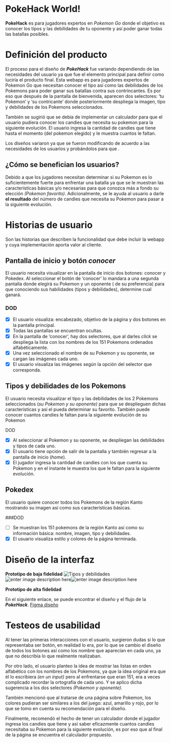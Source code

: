 # PokeHack World!

**PokeHack** es para jugadores expertos en *Pokemon Go* donde el objetivo es conocer los tipos y las debilidades de tu oponente y así poder ganar todas las batallas posibles. 

# Definición del producto

El proceso para el diseño de ***PokeHack*** fue variando dependiendo de las necesidades del usuario ya que fue el elemento principal para definir como luciría el producto final. Esta webapp es para jugadores expertos de Pokemon Go que necesitan conocer el tipo así como las debilidades de los Pokemons para poder ganar sus batallas contra sus contrincantes. Es por eso que después de la pantalla de bienvenida, aparecen dos selectores: ‘tu Pokemon’ y ‘su contricante’ donde posteriormente despliega la imagen, tipo y debilidades de los Pokemons seleccionados.

También se sugirió que se debía de implementar un calculador para que el usuario pudiera conocer los candies que necesita su pokemon para la siguiente evolución. El usuario ingresa la cantidad de candies que tiene hasta el momento (del pokemon elegido) y le muestra cuantos le faltan.

Los diseños variaron ya que se fueron modificando de acuerdo a las necesidades de los usuarios y probándolos para que .

## ¿Cómo se benefician los usuarios?

Debido a que los jugadores necesitan determinar si su Pokemon es lo suficientemente fuerte para enfrentar una batalla ya que se le muestran las características básicas y/o necesarias para que conozca más a fondo su elección *(Pokemon favorito)*. Adicionalmente, se le ayuda al usuario a darle **el resultado** del número de candies que necesita su Pokemon para pasar a la siguiente evolución.

# Historias de usuario

Son las historias que describen la funcionalidad que debe incluir la webapp y cuya implementación aporta valor al cliente.

## Pantalla de inicio y botón *conocer*

El usuario necesita visualizar en la pantalla de inicio dos botones: conocer y Pokedex. Al seleccionar el botón de ‘conocer’ lo mandara a una segunda pantalla donde elegirá su Pokemon y un oponente ( de su preferencia) para que conociendo sus habilidades (tipos y debilidades), determine cual ganará.

### DOD
   
 - [x] El usuario visualiza: encabezado, objetivo de la página y dos botones en la pantalla principal. 
 - [x] Todas las pantallas se encuentran ocultas.
 - [x] En la pantalla de ‘conocer’,  hay dos selectores, que al darles *click* se despliega la lista con los nombres de los 151 Pokemons ordenados alfabéticamente.
 - [x] Una vez seleccionado el nombre de su Pokemon y su oponente, se cargan las imágenes cada uno.
 - [x] El usuario visualiza las imágenes según la opción del selector que
   corresponda.

## Tipos y debilidades de los Pokemons
El usuario necesita visualizar el tipo y las debilidades de los 2 Pokemons seleccionados (*su Pokemon y su oponente)* para que se desplieguen dichas características y así el pueda determinar su favorito. También puede conocer cuantos candies le faltan para la siguiente evolución de su Pokemon


DOD

 - [x] Al seleccionar al Pokemon y su oponente, se despliegan las debilidades y tipos de cada uno.
 - [x] El usuario tiene opción de salir de la pantalla y también regresar a la pantalla de inicio (*home*).
 - [x] El jugador ingresa la cantidad de candies con los que cuenta su Pokemon y en el instante le muestra los que le faltan para la siguiente evolución.

## Pokedex

El usuario quiere conocer todos los Pokemons de la región Kanto mostrando su imagen así como sus características básicas.

###DOD

 - [ ] Se muestran los 151 pokemons de la región Kanto  así como su información básica: nombre, imagen, tipo y debilidades.
 - [x] El usuario visualiza estilo y colores de la página terminada.

# Diseño de la interfaz

**Prototipo de baja fidelidad**
![Tipos y debilidades](https://lh3.googleusercontent.com/lPKe_7BVWPQ7IrmEl3guqI8vZs9R3ZudD8iGkSMdccucXR1W1g9IxdtPiMbpm38ja9zmmKhvs4ezCg "Tipos y debilidades")![enter image description here](https://lh3.googleusercontent.com/kpJTtH7BGaRnEbvzT56mnWACS0SODDnqGOICZP7mDV67NHpFx2wsaktsfUkApHVIjxAKtEYZBdDcpw "Pantalla de Inicio")![enter image description here](https://lh3.googleusercontent.com/FKtuzDgdmpqSu-KOooSj6zrg2CF2WzkZzUhdF4bx_7foomEqomtEs5cTFalQlpzgfAPYhbdKS2o14Q "Comparar")





**Prototipo de alta fidelidad**

En el siguiente enlace, se puede encontrar el diseño y el flujo de la ***PokeHack***. [Figma diseño](https://www.figma.com/file/Vcx4SCw6GVRCX3V3mmVX0mTY/pokemon?node-id=0:1)

# Testeos de usabilidad

Al tener las primeras interacciones con el usuario, surgieron dudas si lo que representaba ser botón, en realidad lo era, por lo que se cambio el diseño de todos los botones así como los nombre que aparecían en cada uno, ya que no describía lo que realmente realizaban.

Por otro lado, el usuario planteo la idea de mostrar las listas en orden alfabético con los nombres de los Pokemons, ya que la idea original era que él lo escribiera *(en un input)* pero al enfrentarse que eran 151, era a veces complicado recordar la ortografía de cada uno. Y se aplico dicha sugerencia a los dos selectores *(Pokemon y oponente).*

También mencionó que al tratarse de una página sobre Pokemon, los colores pudieran ser similares a los del juego: azul, amarillo y rojo, por lo que se tomo en cuenta su recomendación para el diseño.

Finalmente, recomendó el hecho de tener un calculador donde el jugador ingresa los candies que tiene y así  saber eficazmente cuantos candies necesitaba su Pokemon para la siguiente evolución, es por eso que al final de la página se encuentra el calculador propuesto. 
